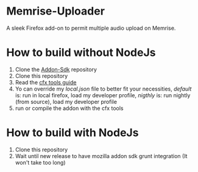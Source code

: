 Memrise-Uploader
================

A sleek Firefox add-on to permit multiple audio upload on Memrise.


How to build without NodeJs
===========================

1. Clone the [Addon-Sdk](https://github.com/mozilla/addon-sdk) repository
2. Clone this repository
3. Read the [cfx tools guide](https://developer.mozilla.org/en-US/Add-ons/SDK/Tools/cfx)
4. Yo can override my *local.json* file to better fit your necessities, _default_ is:
run in local firefox, load my developer profile, _nigthly_ is: run nightly (from source), load my developer profile 
5. run or compile the addon with the cfx tools

How to build with NodeJs
========================

1. Clone this repository
2. Wait until new release to have mozilla addon sdk grunt integration (It won't take too long)
